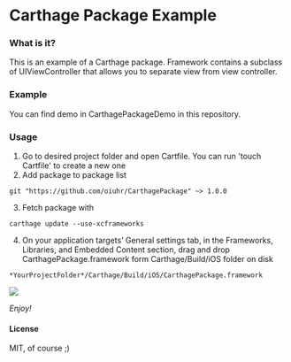 # Carthage Package Example
### What is it?
This is an example of a Carthage package. Framework contains a subclass of UIViewController that allows you to separate view from view controller.
### Example
You can find demo in CarthagePackageDemo in this repository.
### Usage
1. Go to desired project folder and open Cartfile. You can run 'touch Cartfile' to create a new one
2. Add package to package list
```
git "https://github.com/oiuhr/CarthagePackage" ~> 1.0.0
```
3. Fetch package with
```
carthage update --use-xcframeworks
```
4. On your application targets’ General settings tab, in the Frameworks, Libraries, and Embedded Content section, drag and drop CarthagePackage.framework form Carthage/Build/iOS folder on disk
```
*YourProjectFolder*/Carthage/Build/iOS/CarthagePackage.framework
```
![ ](https://i.imgur.com/gJzfKO4.png)


*Enjoy!*

#### License
MIT, of course ;)
